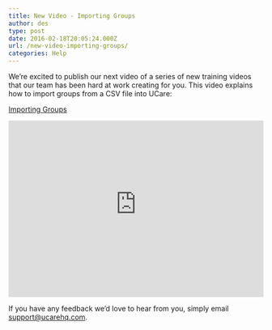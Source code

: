 ```yaml
---
title: New Video - Importing Groups
author: des
type: post
date: 2016-02-18T20:05:24.000Z
url: /new-video-importing-groups/
categories: Help
---
```


We’re excited to publish our next video of a series of new training videos that our team has been hard at work creating for you. This video explains how to import groups from a CSV file into UCare:

[Importing Groups](https://ucare.zendesk.com/hc/en-us/articles/204393604-Importing-Groups)

<iframe style="max-width: 100%;" src="https://www.youtube-nocookie.com/embed/mMH9UaIPZzs?rel=0&amp;showinfo=0" width="620" height="349" frameborder="0" allowfullscreen=""></iframe>

If you have any feedback we’d love to hear from you, simply email support@ucarehq.com.